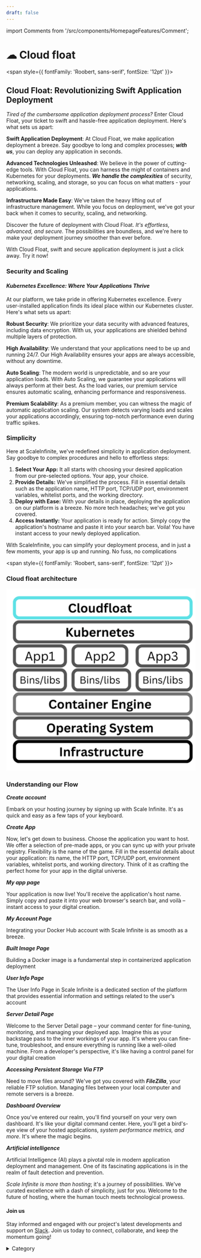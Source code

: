 ```yaml
---
draft: false
---
```

import Comments from '/src/components/HomepageFeatures/Comment'; 

# ☁ Cloud float

<span style={{ fontFamily: 'Roobert, sans-serif', fontSize: '12pt' }}>

## Cloud Float: Revolutionizing Swift Application Deployment

_Tired of the cumbersome application deployment process?_ Enter Cloud Float, your ticket to swift and hassle-free application deployment. Here's what sets us apart:

**Swift Application Deployment**: At Cloud Float, we make application deployment a breeze. Say goodbye to long and complex processes; _**with us**_, you can deploy any application in seconds.&#x20;

**Advanced Technologies Unleashed**: We believe in the power of cutting-edge tools. With Cloud Float, you can harness the might of containers and Kubernetes for your deployments. _**We handle the complexities**_ of security, networking, scaling, and storage, so you can focus on what matters - your applications.

&#x20;**Infrastructure Made Easy**: We've taken the heavy lifting out of infrastructure management. While you focus on deployment, we've got your back when it comes to security, scaling, and networking.

Discover the future of deployment with Cloud Float. _It's effortless, advanced, and secure._ The possibilities are boundless, and we're here to make your deployment journey smoother than ever before.

With Cloud Float, swift and secure application deployment is just a click away. Try it now!

### Security and Scaling

#### _Kubernetes Excellence: Where Your Applications Thrive_

At our platform, we take pride in offering Kubernetes excellence. Every user-installed application finds its ideal place within our Kubernetes cluster. Here's what sets us apart:

&#x20;**Robust Security**: We prioritize your data security with advanced features, including data encryption. With us, your applications are shielded behind multiple layers of protection.

&#x20;**High Availability**: We understand that your applications need to be up and running 24/7. Our High Availability ensures your apps are always accessible, without any downtime.

&#x20;**Auto Scaling**: The modern world is unpredictable, and so are your application loads. With Auto Scaling, we guarantee your applications will always perform at their best. As the load varies, our premium service ensures automatic scaling, enhancing performance and responsiveness.

&#x20;**Premium Scalability**: As a premium member, you can witness the magic of automatic application scaling. Our system detects varying loads and scales your applications accordingly, ensuring top-notch performance even during traffic spikes.

### Simplicity

Here at ScaleInfinite, we've redefined simplicity in application deployment. Say goodbye to complex procedures and hello to effortless steps:

1. **Select Your App:** It all starts with choosing your desired application from our pre-selected options. Your app, your choice.
2. **Provide Details:** We've simplified the process. Fill in essential details such as the application name, HTTP port, TCP/UDP port, environment variables, whitelist ports, and the working directory.
3. **Deploy with Ease:** With your details in place, deploying the application on our platform is a breeze. No more tech headaches; we've got you covered.
4. **Access Instantly:** Your application is ready for action. Simply copy the application's hostname and paste it into your search bar. Voila! You have instant access to your newly deployed application.

With ScaleInfinite, you can simplify your deployment process, and in just a few moments, your app is up and running. No fuss, no complications

</span>


<span style={{ fontFamily: 'Roobert, sans-serif', fontSize: '12pt' }}>

### Cloud float architecture
![Alt Text](/img/c22.jpg)




### Understanding our Flow

_**Create account**_

Embark on your hosting journey by signing up with Scale Infinite. It's as quick and easy as a few taps of your keyboard.



_**Create App**_

Now, let's get down to business. Choose the application you want to host. We offer a selection of pre-made apps, or you can sync up with your private registry. Flexibility is the name of the game. Fill in the essential details about your application: its name, the HTTP port, TCP/UDP port, environment variables, whitelist ports, and working directory. Think of it as crafting the perfect home for your app in the digital universe.



_**My app page**_

Your application is now live! You'll receive the application's host name. Simply copy and paste it into your web browser's search bar, and voilà – instant access to your digital creation.



_**My Account Page**_

Integrating your Docker Hub account with Scale Infinite is as smooth as a breeze.



_**Built Image Page**_

Building a Docker image is a fundamental step in containerized application deployment



_**User Info Page**_

The User Info Page in Scale Infinite is a dedicated section of the platform that provides essential information and settings related to the user's account



_**Server Detail Page**_

Welcome to the Server Detail page – your command center for fine-tuning, monitoring, and managing your deployed app.  Imagine this as your backstage pass to the inner workings of your app. It's where you can fine-tune, troubleshoot, and ensure everything is running like a well-oiled machine. From a developer's perspective, it's like having a control panel for your digital creation



_**Accessing Persistent Storage Via FTP**_

Need to move files around? We've got you covered with _**FileZilla**_, your reliable FTP solution. Managing files between your local computer and remote servers is a breeze.



_**Dashboard Overview**_

Once you've entered our realm, you'll find yourself on your very own dashboard. It's like your digital command center. Here, you'll get a bird's-eye view of your hosted applications, _system performance metrics, and more_. It's where the magic begins.



_**Artificial intelligence**_

Artificial Intelligence (AI) plays a pivotal role in modern application deployment and management. One of its fascinating applications is in the realm of fault detection and prevention.&#x20;

_Scale Infinite is more than hosting_; it's a journey of possibilities. We've curated excellence with a dash of simplicity, just for you. Welcome to the future of hosting, where the human touch meets technological prowess.

#### Join us

Stay informed and engaged with our project's latest developments and support on [Slack](https://app.slack.com/client/T04QS32JX6E/C04QKEWE146). Join us today to connect, collaborate, and keep the momentum going!&#x20;

<details>

<summary>Category</summary>

Kubernetes, cloud computing, DevOps, cloud services, hosting platform, container orchestration, cloud infrastructure, cloud deployment, cloud management, cloud technology, cloud solutions&#x20;

</details>


</span>


<Comments />